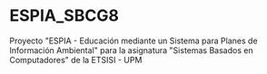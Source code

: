 # ESPIA_SBCG8
Proyecto "ESPIA - Educación mediante un Sistema para Planes de Información Ambiental" para la asignatura "Sistemas Basados en Computadores" de la ETSISI - UPM
